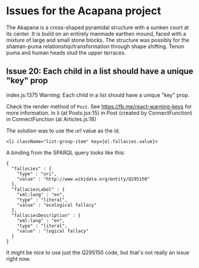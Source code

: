 # Issues for the Acapana project

The Akapana is a cross-shaped pyramidal structure with a sunken court at its center. It is build on an entirely manmade earthen mound, faced with a mixture of large and small stone blocks.  The structure was possibly for the shaman-puma relationship/transformation through shape shifting. Tenon puma and human heads stud the upper terraces.


## Issue 20: Each child in a list should have a unique "key" prop

index.js:1375 Warning: Each child in a list should have a unique "key" prop.

Check the render method of `Post`. See https://fb.me/react-warning-keys for more information.
    in li (at Posts.jsx:15)
    in Post (created by ConnectFunction)
    in ConnectFunction (at Articles.js:18)

The solution was to use the url value as the id.
```
<li className="list-group-item" key={el.fallacies.value}>
```

A binding from the SPARQL query looks like this:
```
{
  "fallacies" : {
    "type" : "uri",
    "value" : "http://www.wikidata.org/entity/Q295150"
  },
  "fallaciesLabel" : {
    "xml:lang" : "en",
    "type" : "literal",
    "value" : "ecological fallacy"
  },
  "fallaciesDescription" : {
    "xml:lang" : "en",
    "type" : "literal",
    "value" : "logical fallacy"
  }
}
```

It might be nice to use just the Q295150 code, but that's not really an issue right now.
